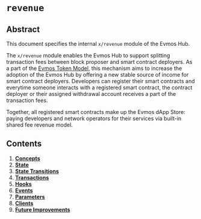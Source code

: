 <!--
order: 0
title: "Revenue Overview"
parent:
  title: "revenue"
-->

# `revenue`

## Abstract

This document specifies the internal `x/revenue` module of the Evmos Hub.

The `x/revenue` module enables the Evmos Hub to support splitting transaction fees between block proposer and smart contract deployers. As a part of the [Evmos Token Model](https://evmos.blog/the-evmos-token-model-edc07014978b), this mechanism aims to increase the adoption of the Evmos Hub by offering a new stable source of income for smart contract deployers. Developers can register their smart contracts and everytime someone interacts with a registered smart contract, the contract deployer or their assigned withdrawal account receives a part of the transaction fees.

Together, all registered smart contracts make up the Evmos dApp Store: paying developers and network operators for their services via built-in shared fee revenue model.

## Contents

1. **[Concepts](01_concepts.md)**
2. **[State](02_state.md)**
3. **[State Transitions](03_state_transitions.md)**
4. **[Transactions](04_transactions.md)**
5. **[Hooks](05_hooks.md)**
6. **[Events](06_events.md)**
7. **[Parameters](07_parameters.md)**
8. **[Clients](08_clients.md)**
9. **[Future Improvements](09_improvements.md)**
